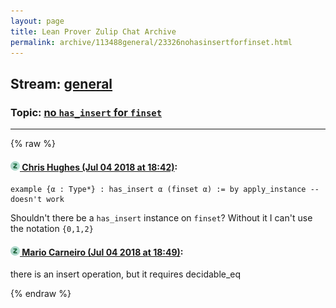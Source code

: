 ```yaml
---
layout: page
title: Lean Prover Zulip Chat Archive 
permalink: archive/113488general/23326nohasinsertforfinset.html
---
```


## Stream: [general](index.html)
### Topic: [no `has_insert` for `finset`](23326nohasinsertforfinset.html)

---


{% raw %}
#### [![Click to go to Zulip](../../assets/img/zulip2.png) Chris Hughes (Jul 04 2018 at 18:42)](https://leanprover.zulipchat.com/#narrow/stream/113488-general/topic/no%20%60has_insert%60%20for%20%60finset%60/near/129094565):
```lean
example {α : Type*} : has_insert α (finset α) := by apply_instance -- doesn't work
```
Shouldn't there be a `has_insert` instance on `finset`? Without it I can't use the notation `{0,1,2}`

#### [![Click to go to Zulip](../../assets/img/zulip2.png) Mario Carneiro (Jul 04 2018 at 18:49)](https://leanprover.zulipchat.com/#narrow/stream/113488-general/topic/no%20%60has_insert%60%20for%20%60finset%60/near/129094776):
there is an insert operation, but it requires decidable_eq


{% endraw %}
